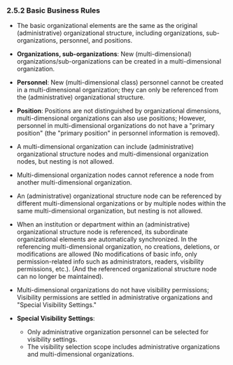  ### 2.5.2 Basic Business Rules

- The basic organizational elements are the same as the original (administrative) organizational structure, including organizations, sub-organizations, personnel, and positions.
- **Organizations, sub-organizations**: New (multi-dimensional) organizations/sub-organizations can be created in a multi-dimensional organization.
- **Personnel**: New (multi-dimensional class) personnel cannot be created in a multi-dimensional organization; they can only be referenced from the (administrative) organizational structure.
- **Position**: Positions are not distinguished by organizational dimensions, multi-dimensional organizations can also use positions; However, personnel in multi-dimensional organizations do not have a "primary position" (the "primary position" in personnel information is removed).

- A multi-dimensional organization can include (administrative) organizational structure nodes and multi-dimensional organization nodes, but nesting is not allowed.
- Multi-dimensional organization nodes cannot reference a node from another multi-dimensional organization.
- An (administrative) organizational structure node can be referenced by different multi-dimensional organizations or by multiple nodes within the same multi-dimensional organization, but nesting is not allowed.
- When an institution or department within an (administrative) organizational structure node is referenced, its subordinate organizational elements are automatically synchronized. In the referencing multi-dimensional organization, no creations, deletions, or modifications are allowed (No modifications of basic info, only permission-related info such as administrators, readers, visibility permissions, etc.). (And the referenced organizational structure node can no longer be maintained).
- Multi-dimensional organizations do not have visibility permissions; Visibility permissions are settled in administrative organizations and "Special Visibility Settings."
- **Special Visibility Settings**:
  - Only administrative organization personnel can be selected for visibility settings.
  - The visibility selection scope includes administrative organizations and multi-dimensional organizations.
